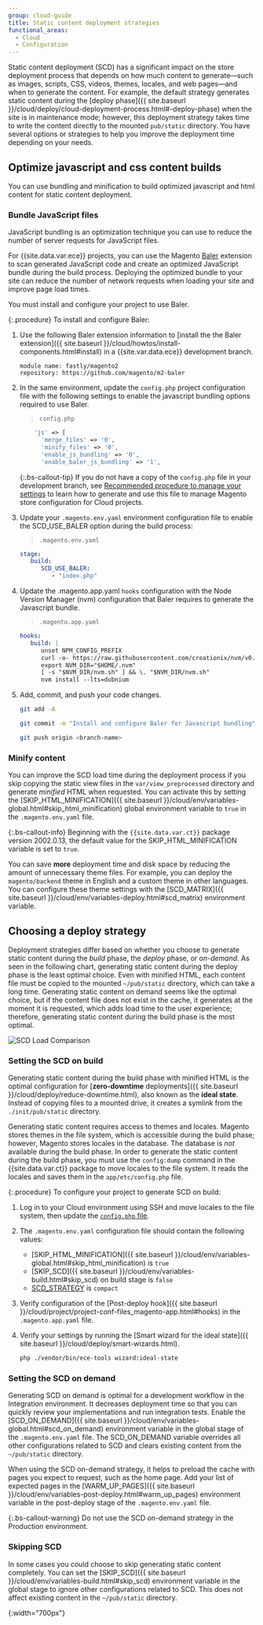 ```yaml
---
group: cloud-guide
title: Static content deployment strategies
functional_areas:
  - Cloud
  - Configuration
---
```


Static content deployment (SCD) has a significant impact on the store deployment process that depends on how much content to generate—such as images, scripts, CSS, videos, themes, locales, and web pages—and when to generate the content. For example, the default strategy generates static content during the [deploy phase]({{ site.baseurl }}/cloud/deploy/cloud-deployment-process.html#-deploy-phase) when the site is in maintenance mode; however, this deployment strategy takes time to write the content directly to the mounted `pub/static` directory. You have several options or strategies to help you improve the deployment time depending on your needs.

## Optimize javascript and css content builds

You can use bundling and minification to build optimized javascript and html content for static content deployment.

### Bundle JavaScript files

JavaScript bundling is an optimization technique you can use to reduce the number of server requests for JavaScript files.

For {{site.data.var.ece}} projects, you can use the Magento [Baler](https://github.com/magento/baler) extension to scan generated JavaScript code and create an optimized JavaScript bundle during the build process. Deploying the optimized bundle to your site can reduce the number of network requests when loading your site and improve page load times.

You must install and configure your project to use Baler.

{:.procedure}
To install and configure Baler:

1. Use the following Baler extension information to [install the the Baler extension]({{ site.baseurl }}/cloud/howtos/install-components.html#install) in a {{site.var.data.ece}} development branch.

   ```text
   module name: fastly/magento2
   repository: https://github.com/magento/m2-baler
   ```

1. In the same environment, update the `config.php` project configuration file with the following settings to enable the javascript bundling options required to use Baler.

   > `config.php`

   ```php
       'js' => [
         'merge_files' => '0',
         'minify_files' => '0',
         'enable_js_bundling' => '0',
         'enable_baler_js_bundling' => '1',
   ```

   {:.bs-callout-tip}
   If you do not have a copy of the `config.php` file in your development branch, see [Recommended procedure to manage your settings]({{site.baseurl}}/cloud/live/sens-data-over.html#cloud-config-specific-recomm) to learn how to generate and use this file to manage Magento store configuration for Cloud projects.

1. Update your `.magento.env.yaml` environment configuration file to enable the SCD_USE_BALER option during the build process:

   >  `.magento.env.yaml`

   ```yaml
   stage:
      build:
         SCD_USE_BALER:
            - "index.php"
   ```

1. Update the .magento.app.yaml `hooks` configuration with the Node Version Manager (nvm) configuration that Baler requires to generate the Javascript bundle.

   > `.magento.app.yaml`

   ```yaml
   hooks:
      build: |
         unset NPM_CONFIG_PREFIX
         curl -o- https://raw.githubusercontent.com/creationix/nvm/v0.35.2/install.sh | dash
         export NVM_DIR="$HOME/.nvm"
         [ -s "$NVM_DIR/nvm.sh" ] && \. "$NVM_DIR/nvm.sh"
         nvm install --lts=dubnium
   ```

1. Add, commit, and push your code changes.

   ```bash
   git add -A
   ```

   ```bash
   git commit -m "Install and configure Baler for Javascript bundling"
   ```

   ```bash
   git push origin <branch-name>
   ```

### Minify content

You can improve the SCD load time during the deployment process if you skip copying the static view files in the `var/view_preprocessed` directory and generate _minified_ HTML when requested. You can activate this by setting the [SKIP_HTML_MINIFICATION]({{ site.baseurl }}/cloud/env/variables-global.html#skip_html_minification) global environment variable to `true` in the `.magento.env.yaml` file.

 {:.bs-callout-info}
Beginning with the `{{site.data.var.ct}}` package version 2002.0.13, the default value for the SKIP_HTML_MINIFICATION variable is set to `true`.

You can save **more** deployment time and disk space by reducing the amount of unnecessary theme files. For example, you can deploy the `magento/backend` theme in English and a custom theme in other languages. You can configure these theme settings with the [SCD_MATRIX]({{ site.baseurl }}/cloud/env/variables-deploy.html#scd_matrix) environment variable.

## Choosing a deploy strategy

Deployment strategies differ based on whether you choose to generate static content during the _build_ phase, the _deploy_ phase, or _on-demand_. As seen in the following chart, generating static content during the deploy phase is the least optimal choice. Even with minified HTML, each content file must be copied to the mounted `~/pub/static` directory, which can take a long time. Generating static content on demand seems like the optimal choice, but if the content file does not exist in the cache, it generates at the moment it is requested, which adds load time to the user experience; therefore, generating static content during the build phase is the most optimal.

![SCD Load Comparison]

### Setting the SCD on build

Generating static content during the build phase with minified HTML is the optimal configuration for [**zero-downtime** deployments]({{ site.baseurl }}/cloud/deploy/reduce-downtime.html), also known as the **ideal state**. Instead of copying files to a mounted drive, it creates a symlink from the `./init/pub/static` directory.

Generating static content requires access to themes and locales. Magento stores themes in the file system, which is accessible during the build phase; however, Magento stores locales in the database. The database is _not_ available during the build phase. In order to generate the static content during the build phase, you must use the `config:dump` command in the {{site.data.var.ct}} package to move locales to the file system. It reads the locales and saves them in the `app/etc/config.php` file.

{:.procedure}
To configure your project to generate SCD on build:

1. Log in to your Cloud environment using SSH and move locales to the file system, then update the [`config.php` file]({{site.baseurl}}/cloud/project/project-upgrade.html#create-a-new-configphp-file).

1. The `.magento.env.yaml` configuration file should contain the following values:

   -  [SKIP_HTML_MINIFICATION]({{ site.baseurl }}/cloud/env/variables-global.html#skip_html_minification) is `true`
   -  [SKIP_SCD]({{ site.baseurl }}/cloud/env/variables-build.html#skip_scd) on build stage is `false`
   -  [SCD_STRATEGY]({{site.baseurl}}/cloud/env/variables-build.html#scd_strategy) is `compact`

1. Verify configuration of the [Post-deploy hook]({{ site.baseurl }}/cloud/project/project-conf-files_magento-app.html#hooks) in the `.magento.app.yaml` file.

1. Verify your settings by running the [Smart wizard for the ideal state]({{ site.baseurl }}/cloud/deploy/smart-wizards.html).

   ```bash
   php ./vendor/bin/ece-tools wizard:ideal-state
   ```

### Setting the SCD on demand

Generating SCD on demand is optimal for a development workflow in the Integration environment. It decreases deployment time so that you can quickly review your implementations and run integration tests. Enable the [SCD_ON_DEMAND]({{ site.baseurl }}/cloud/env/variables-global.html#scd_on_demand) environment variable in the global stage of the `.magento.env.yaml` file. The SCD_ON_DEMAND variable overrides all other configurations related to SCD and clears existing content from the `~/pub/static` directory.

When using the SCD on-demand strategy, it helps to preload the cache with pages you expect to request, such as the home page. Add your list of expected pages in the [WARM_UP_PAGES]({{ site.baseurl }}/cloud/env/variables-post-deploy.html#warm_up_pages) environment variable in the post-deploy stage of the `.magento.env.yaml` file.

{:.bs-callout-warning}
Do not use the SCD on-demand strategy in the Production environment.

### Skipping SCD

In some cases you could choose to skip generating static content completely. You can set the [SKIP_SCD]({{ site.baseurl }}/cloud/env/variables-build.html#skip_scd) environment variable in the global stage to ignore other configurations related to SCD. This does not affect existing content in the `~/pub/static` directory.

[SCD Load Comparison]: {{site.baseurl}}/common/images/cloud/scd-load-times.png
{:width="700px"}
